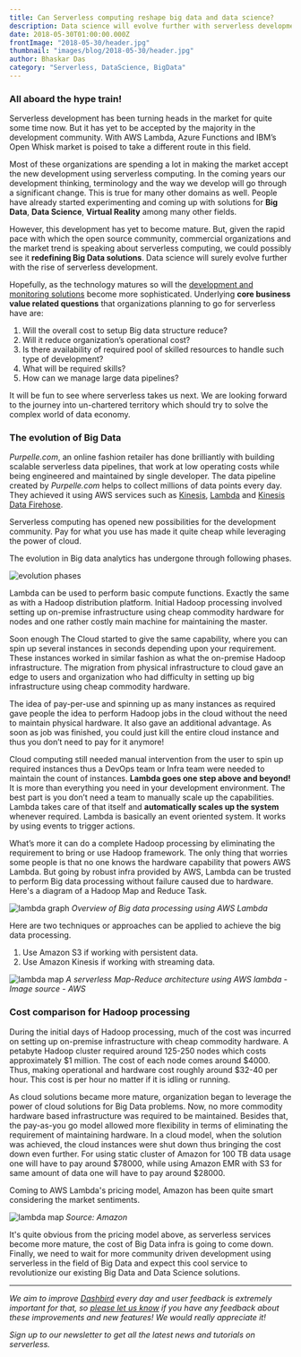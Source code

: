 ```yaml
---
title: Can Serverless computing reshape big data and data science?
description: Data science will evolve further with serverless development. Although there are few sophistications but the general opinion is that as serverless computing matures, so will the development skyrocket.
date: 2018-05-30T01:00:00.000Z
frontImage: "2018-05-30/header.jpg"
thumbnail: "images/blog/2018-05-30/header.jpg"
author: Bhaskar Das
category: "Serverless, DataScience, BigData"
---
```


### All aboard the hype train!

Serverless development has been turning heads in the market for quite some time now. But it has yet to be accepted by the majority in the development community. With AWS Lambda, Azure Functions and IBM’s Open Whisk market is poised to take a different route in this field. 

Most of these organizations are spending a lot in making the market accept the new development using serverless computing. In the coming years our development thinking, terminology and the way we develop will go through a significant change. This is true for many other domains as well. People have already started experimenting and coming up with solutions for **Big Data**, **Data Science**, **Virtual Reality** among many other fields. 

However, this development has yet to become mature. But, given the rapid pace with which the open source community, commercial organizations and the market trend is speaking about serverless computing, we could possibly see it **redefining Big Data solutions**. Data science will surely evolve further with the rise of serverless development. 

Hopefully, as the technology matures so will the [development and monitoring solutions](https://dashbird.io/features/aws-lambda-serverless-monitoring/) become more sophisticated. Underlying **core business value related questions** that organizations planning to go for serverless have are:

1. Will the overall cost to setup Big data structure reduce?
2. Will it reduce organization’s operational cost?
3. Is there availability of required pool of skilled resources to handle such type of development?
4. What will be required skills?
5. How can we manage large data pipelines? 

It will be fun to see where serverless takes us next. We are looking forward to the journey into un-chartered territory which should try to solve the complex world of data economy. 

### The evolution of Big Data

_Purpelle.com_, an online fashion retailer has done brilliantly with building scalable serverless data pipelines, that work at low operating costs while being engineered and maintained by single developer. The data pipeline created by _Purpelle.com_ helps to collect millions of data points every day. They achieved it using AWS services such as [Kinesis](https://aws.amazon.com/kinesis/), [Lambda](https://aws.amazon.com/lambda/) and [Kinesis Data Firehose](https://aws.amazon.com/kinesis/data-firehose/).

Serverless computing has opened new possibilities for the development community. Pay for what you use has made it quite cheap while leveraging the power of cloud.

The evolution in Big data analytics has undergone through following phases.

![evolution phases](/images/blog/2018-05-30/ref1.png)

Lambda can be used to perform basic compute functions. Exactly the same as with a Hadoop distribution platform. Initial Hadoop processing involved setting up on-premise infrastructure using cheap commodity hardware for nodes and one rather costly main machine for maintaining the master. 

Soon enough The Cloud started to give the same capability, where you can spin up several instances in seconds depending upon your requirement. These instances worked in similar fashion as what the on-premise Hadoop infrastructure. The migration from physical infrastructure to cloud gave an edge to users and organization who had difficulty in setting up big infrastructure using cheap commodity hardware. 

The idea of pay-per-use and spinning up as many instances as required gave people the idea to perform Hadoop jobs in the cloud without the need to maintain physical hardware. It also gave an additional advantage. As soon as job was finished, you could just kill the entire cloud instance and thus you don’t need to pay for it anymore! 

Cloud computing still needed manual intervention from the user to spin up required instances thus a DevOps team or Infra team were needed to maintain the count of instances. **Lambda goes one step above and beyond!** It is more than everything you need in your development environment. The best part is you don’t need a team to manually scale up the capabilities. Lambda takes care of that itself and **automatically scales up the system** whenever required. Lambda is basically an event oriented system. It works by using events to trigger actions. 

What’s more it can do a complete Hadoop processing by eliminating the requirement to bring or use Hadoop framework. The only thing that worries some people is that no one knows the hardware capability that powers AWS Lambda. But going by robust infra provided by AWS, Lambda can be trusted to perform Big data processing without failure caused due to hardware. Here's a diagram of a Hadoop Map and Reduce Task.

![lambda graph](/images/blog/2018-05-30/ref3.png)
_Overview of Big data processing using AWS Lambda_

Here are two techniques or approaches can be applied to achieve the big data processing.

1. Use Amazon S3 if working with persistent data.
2. Use Amazon Kinesis if working with streaming data.

![lambda map](/images/blog/2018-05-30/ref2.png)
_A serverless Map-Reduce architecture using AWS lambda - Image source - AWS_

### Cost comparison for Hadoop processing

During the initial days of Hadoop processing, much of the cost was incurred on setting up on-premise infrastructure with cheap commodity hardware. A petabyte Hadoop cluster required around 125-250 nodes which costs approximately $1 million. The cost of each node comes around $4000. Thus, making operational and hardware cost roughly around $32-40 per hour. This cost is per hour no matter if it is idling or running.

As cloud solutions became more mature, organization began to leverage the power of cloud solutions for Big Data problems. Now, no more commodity hardware based infrastructure was required to be maintained. Besides that, the pay-as-you go model allowed more flexibility in terms of eliminating the requirement of maintaining hardware. In a cloud model, when the solution was achieved, the cloud instances were shut down thus bringing the cost down even further. For using static cluster of Amazon for 100 TB data usage one will have to pay around $78000, while using Amazon EMR with S3 for same amount of data one will have to pay around $28000. 

Coming to AWS Lambda's pricing model, Amazon has been quite smart considering the market sentiments.

![lambda map](/images/blog/2018-05-30/ref4.png)
_Source: Amazon_

It's quite obvious from the pricing model above, as serverless services become more mature, the cost of Big Data infra is going to come down. Finally, we need to wait for more community driven development using serverless in the field of Big Data and expect this cool service to revolutionize our existing Big Data and Data Science solutions. 
___

_We aim to improve [Dashbird](https://dashbird.io/) every day and user feedback is extremely important for that, so [please let us know](mailto:support@dashbird.io) if you have any feedback about these improvements and new features! We would really appreciate it!_

_Sign up to our newsletter to get all the latest news and tutorials on serverless._